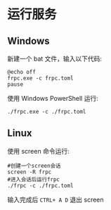 # 运行服务

## Windows

新建一个 bat 文件，输入以下代码:

```
@echo off
frpc.exe -c frpc.toml
pause
```

使用 Windows PowerShell 运行:

```
./frpc.exe -c ./frpc.toml
```

## Linux

使用 screen 命令运行:

```
#创建一个screen会话
screen -R frpc
#进入会话后运行frpc
./frpc -c ./frpc.toml
```

输入完成后 `CTRL+ A D` 退出 screen
